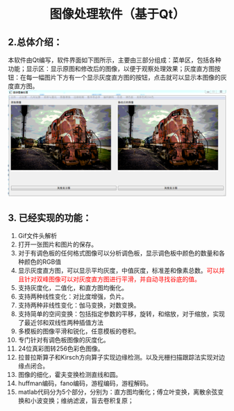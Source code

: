 # <center>图像处理软件（基于Qt）</center>

## 2.总体介绍：
本软件由Qt编写，软件界面如下图所示，主要由三部分组成：菜单区，包括各种功能；显示区：显示原图和修改后的图像，以便于观察处理效果；灰度直方图按钮：在每一幅图片下方有一个显示灰度直方图的按钮，点击就可以显示本图像的灰度直方图。
![](interface.PNG )
## 3. 已经实现的功能：
1. Gif文件头解析
2. 打开一张图片和图片的保存。
3. 对于有调色板的任何格式图像可以分析调色板，显示调色板中颜色的数量和各种颜色的RGB值
4. 显示灰度直方图，可以显示平均灰度，中值灰度，标准差和像素总数。<font color = 'red'>可以并且针对双峰图像可以对灰度直方图进行平滑，并自动寻找谷底的值。</font>
5. 支持灰度化，二值化，和直方图均衡化。
6. 支持两种线性变化：对比度增强，负片。
7. 支持两种非线性变化：伽马变换，对数变换。
8. 支持简单的空间变换：包括指定参数的平移，旋转，和缩放，对于缩放，实现了最近邻和双线性两种插值方法
9.  多模板的图像平滑和锐化，任意模板的卷积。
10. 专门针对有调色板图像的灰度化。
11. 24位真彩图转256色彩色图像。
12. 拉普拉斯算子和Kirsch方向算子实现边缘检测。以及光栅扫描跟踪法实现对边缘点闭合。
13. 图像的细化，霍夫变换检测直线和圆。
14. huffman编码，fano编码，游程编码，游程解码。 
13. matlab代码分为5个部分，分别为：直方图均衡化；傅立叶变换，离散余弦变换和小波变换；维纳滤波，盲去卷积复原；

